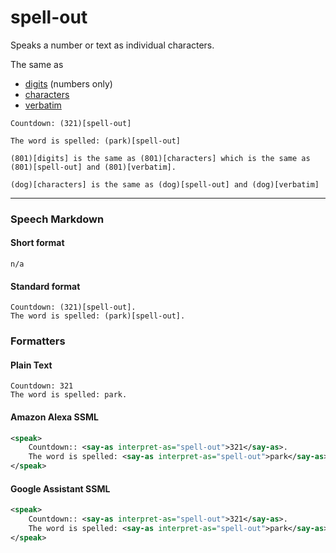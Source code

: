 # spell-out

Speaks a number or text as individual characters.

The same as
- [digits](digits.md) (numbers only)
- [characters](characters.md)
- [verbatim](verbatim.md)

```
Countdown: (321)[spell-out]

The word is spelled: (park)[spell-out]

(801)[digits] is the same as (801)[characters] which is the same as (801)[spell-out] and (801)[verbatim].

(dog)[characters] is the same as (dog)[spell-out] and (dog)[verbatim]
```

---

### Speech Markdown
#### Short format
```
n/a
```

#### Standard format
```
Countdown: (321)[spell-out].
The word is spelled: (park)[spell-out].
```

### Formatters
#### Plain Text
```
Countdown: 321
The word is spelled: park.
```

#### Amazon Alexa SSML
```xml
<speak>
    Countdown:: <say-as interpret-as="spell-out">321</say-as>.
    The word is spelled: <say-as interpret-as="spell-out">park</say-as>.
</speak>
```

#### Google Assistant SSML
```xml
<speak>
    Countdown:: <say-as interpret-as="spell-out">321</say-as>.
    The word is spelled: <say-as interpret-as="spell-out">park</say-as>.
</speak>
```
